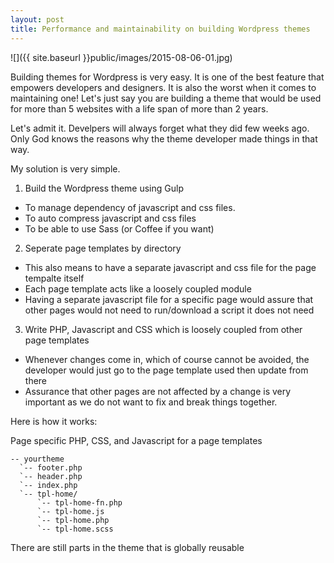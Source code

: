 ```yaml
---
layout: post
title: Performance and maintainability on building Wordpress themes
---
```


![]({{ site.baseurl }}public/images/2015-08-06-01.jpg)

Building themes for Wordpress is very easy. It is one of the best feature that empowers developers and designers. It is also the worst when it comes to maintaining one! Let's just say you are building a theme that would be used for more than 5 websites with a life span of more than 2 years. 

<!--more-->

Let's admit it. Develpers will always forget what they did few weeks ago. Only God knows the reasons why the theme developer made things in that way. 

My solution is very simple. 

1. Build the Wordpress theme using Gulp 
  - To manage dependency of javascript and css files.
  - To auto compress javascript and css files
  - To be able to use Sass (or Coffee if you want)
2. Seperate page templates by directory
  - This also means to have a separate javascript and css file for the page tempalte itself
  - Each page template acts like a loosely coupled module
  - Having a separate javascript file for a specific page would assure that other pages would not need to run/download a script it does not need
3. Write PHP, Javascript and CSS which is loosely coupled from other page templates
  - Whenever changes come in, which of course cannot be avoided, the developer would just go to the page template used then update from there
  - Assurance that other pages are not affected by a change is very important as we do not want to fix and break things together. 

Here is how it works:

Page specific PHP, CSS, and Javascript for a page templates

```
-- yourtheme
  `-- footer.php
  `-- header.php
  `-- index.php
  `-- tpl-home/
      `-- tpl-home-fn.php
      `-- tpl-home.js
      `-- tpl-home.php
      `-- tpl-home.scss
```





There are still parts in the theme that is globally reusable 


